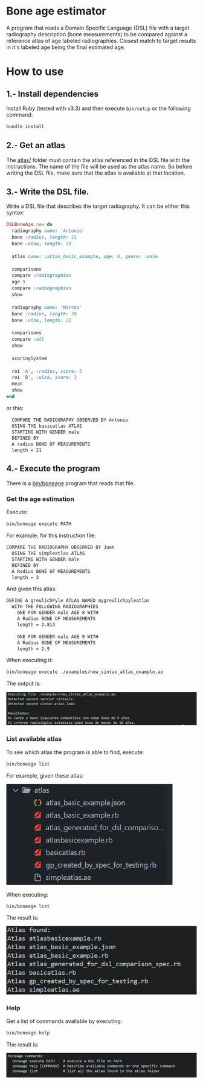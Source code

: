# Bone age estimator 

A program that reads a Domain Specific Language (DSL) file with a target radiography description (bone measurements) to be compared against a reference atlas of age labeled radiographies. Closest match to target results in it's labeled age being the final estimated age.

# How to use

## 1.- Install dependencies

Install Ruby (tested with v3.3) and then execute `bin/setup` or the following command:

```bash
bundle install
```

## 2.- Get an atlas

The [atlas/](atlas/) folder must contain the atlas referenced in the DSL file with the instructions. The name of the file will be used as the atlas name. So before writing the DSL file, make sure that the atlas is available at that location.

## 3.- Write the DSL file.

Write a DSL file that describes the target radiography. It can be either this syntax:

```ruby
DSLBoneAge.new do
  radiography name: 'Antonio'
  bone :radius, length: 21
  bone :ulna, length: 20

  atlas name: :atlas_basic_example, age: 8, genre: :male

  comparisons
  compare :radiographies
  age 9
  compare :radiographies
  show

  radiography name: 'Marcos'
  bone :radius, length: 20
  bone :ulna, length: 22

  comparisons
  compare :all
  show

  scoringSystem

  roi 'A', :radius, score: 5
  roi 'B', :ulna, score: 3
  mean
  show
end

```

or this:

```
  COMPARE THE RADIOGRAPHY OBSERVED BY Antonio 
  USING THE basicatlas ATLAS
  STARTING WITH GENDER male
  DEFINED BY
  A radius BONE OF MEASUREMENTS
  length = 21

```

## 4.- Execute the program

There is a [bin/boneage](bin/boneage) program that reads that file.

### Get the age estimation

Execute:

```bash
bin/boneage execute PATH
```

For example, for this instruction file:

```
COMPARE THE RADIOGRAPHY OBSERVED BY Juan
  USING THE simpleatlas ATLAS
  STARTING WITH GENDER male
  DEFINED BY
  A Radius BONE OF MEASUREMENTS
  length = 3

```

And given this atlas:

```
DEFINE A greulichPyle ATLAS NAMED mygreulichpyleatlas
  WITH THE FOLLOWING RADIOGRAPHIES
    ONE FOR GENDER male AGE 8 WITH
    A Radius BONE OF MEASUREMENTS
    length = 2.813

    ONE FOR GENDER male AGE 9 WITH
    A Radius BONE OF MEASUREMENTS
    length = 2.9

```

When executing it:

```bash
bin/boneage execute ./examples/new_sintax_atlas_example.ae
```

The output is:

![docs/estimation_result.png](docs/estimation_result.png)

### List available atlas

To see which atlas the program is able to find, execute:

```bash
bin/boneage list
```

For example, given these atlas:

![docs/atlas_list.png](docs/atlas_list.png)

When executing:

```bash
bin/boneage list
```

The result is:

![docs/atlas_found.png](docs/atlas_found.png)

### Help

Get a list of commands available by executing:

```bash
bin/boneage help
```

The result is:

![docs/help.png](docs/help.png)
